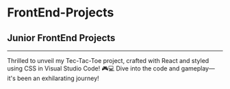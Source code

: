 # FrontEnd-Projects

## Junior FrontEnd Projects

<hr>

Thrilled to unveil my Tec-Tac-Toe project, crafted with React and styled using CSS in Visual Studio Code! 🎮💻 Dive into the code and gameplay—it's been an exhilarating journey!

